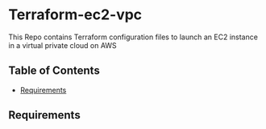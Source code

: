 # Terraform-ec2-vpc

This Repo contains Terraform configuration files to launch an EC2 instance in a virtual private cloud on AWS

## Table of Contents

- [Requirements](#requirements)

## Requirements


